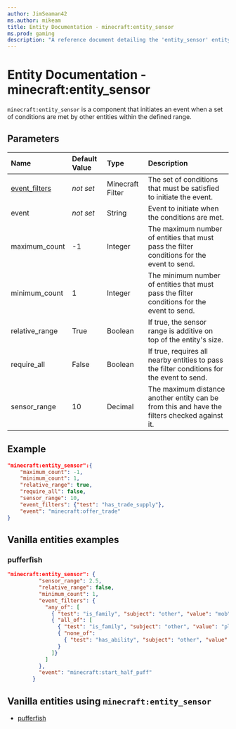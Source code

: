 ```yaml
---
author: JimSeaman42
ms.author: mikeam
title: Entity Documentation - minecraft:entity_sensor
ms.prod: gaming
description: "A reference document detailing the 'entity_sensor' entity component"
---
```


# Entity Documentation - minecraft:entity_sensor

`minecraft:entity_sensor` is a component that initiates an event when a set of conditions are met by other entities within the defined range.

## Parameters

|Name |Default Value  |Type  |Description  |
|:----------|:----------|:----------|:----------|
| [event_filters](../FilterList.md)| *not set*|Minecraft Filter | The set of conditions that must be satisfied to initiate the event.  |
| event| *not set*|String | Event to initiate when the conditions are met.|
| maximum_count| -1| Integer| The maximum number of entities that must pass the filter conditions for the event to send. |
| minimum_count| 1| Integer| The minimum number of entities that must pass the filter conditions for the event to send. |
| relative_range| True| Boolean| If true, the sensor range is additive on top of the entity's size. |
| require_all| False| Boolean| If true, requires all nearby entities to pass the filter conditions for the event to send. |
| sensor_range| 10| Decimal| The maximum distance another entity can be from this and have the filters checked against it. |

## Example

```json
"minecraft:entity_sensor":{
    "maximum_count": -1,
    "minimum_count": 1,
    "relative_range": true,
    "require_all": false,
    "sensor_range": 10,
    "event_filters": {"test": "has_trade_supply"},
    "event": "minecraft:offer_trade"
}
```

## Vanilla entities examples

### pufferfish

```json
"minecraft:entity_sensor": {
          "sensor_range": 2.5,
          "relative_range": false,
          "minimum_count": 1,
          "event_filters": {
            "any_of": [
              { "test": "is_family", "subject": "other", "value": "mob" },
              { "all_of": [
                { "test": "is_family", "subject": "other", "value": "player" },
                { "none_of": 
                  { "test": "has_ability", "subject": "other", "value": "instabuild" } 
                }
              ]}
            ]
          },
          "event": "minecraft:start_half_puff"
        }
```

## Vanilla entities using `minecraft:entity_sensor`

- [pufferfish](../../../../Source/VanillaBehaviorPack_Snippets/entities/pufferfish.md)
